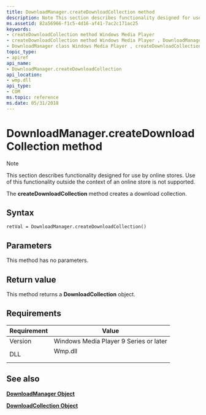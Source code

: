 ```yaml
---
title: DownloadManager.createDownloadCollection method
description: Note This section describes functionality designed for use by online stores. Use of this functionality outside the context of an online store is not supported. The createDownloadCollection method creates a download collection.
ms.assetid: 82a56966-f1c5-4d16-af41-7ac2c171ac25
keywords:
- createDownloadCollection method Windows Media Player
- createDownloadCollection method Windows Media Player , DownloadManager class
- DownloadManager class Windows Media Player , createDownloadCollection method
topic_type:
- apiref
api_name:
- DownloadManager.createDownloadCollection
api_location:
- wmp.dll
api_type:
- COM
ms.topic: reference
ms.date: 05/31/2018
---
```


# DownloadManager.createDownloadCollection method

> [!Note]  
> This section describes functionality designed for use by online stores. Use of this functionality outside the context of an online store is not supported.

 

The **createDownloadCollection** method creates a download collection.

## Syntax


```JScript
retVal = DownloadManager.createDownloadCollection()
```



## Parameters

This method has no parameters.

## Return value

This method returns a **DownloadCollection** object.

## Requirements



| Requirement | Value |
|--------------------|------------------------------------------------------------------------------------|
| Version<br/> | Windows Media Player 9 Series or later<br/>                                  |
| DLL<br/>     | <dl> <dt>Wmp.dll</dt> </dl> |



## See also

<dl> <dt>

[**DownloadManager Object**](downloadmanager-object.md)
</dt> <dt>

[**DownloadCollection Object**](downloadcollection-object.md)
</dt> </dl>

 

 





